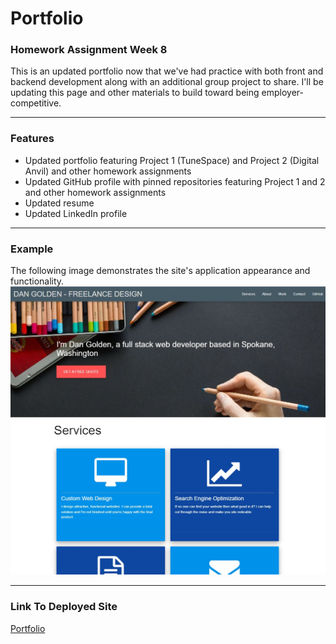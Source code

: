 # Portfolio

### Homework Assignment Week 8

This is an updated portfolio now that we've had practice with both front and backend development along with an additional group project to share.  I'll be updating this page and other materials to build toward being employer-competitive.

***
### Features
* Updated portfolio featuring Project 1 (TuneSpace) and Project 2 (Digital Anvil) and other homework assignments
* Updated GitHub profile with pinned repositories featuring Project 1 and 2 and other homework assignments
* Updated resume
* Updated LinkedIn profile


***
### Example
The following image demonstrates the site's application appearance and functionality.
![Portfolio](portfolio2.jpg)

***
### Link To Deployed Site
[Portfolio](https://danpgolden.github.io/portfolio3/)

